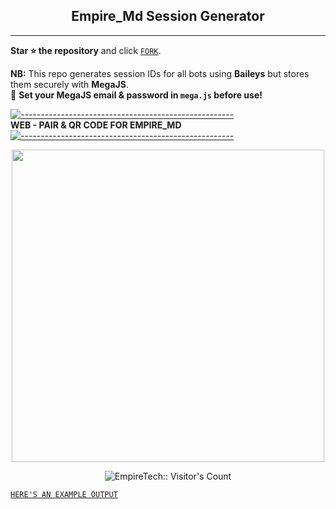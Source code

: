 <h2 align="center">Empire_Md Session Generator</h2>

---

**Star ⭐ the repository** and click [`FORK`](https://github.com/efeurhobobullish/empire-md-session/fork).

**NB:** This repo generates session IDs for all bots using **Baileys** but stores them securely with **MegaJS**.  
🚨 **Set your MegaJS email & password in `mega.js` before use!**  

[![-----------------------------------------------------](https://raw.githubusercontent.com/andreasbm/readme/master/assets/lines/colored.png)](#table-of-contents)  
        **WEB - PAIR & QR CODE FOR EMPIRE_MD**  <br/>
[![-----------------------------------------------------](https://raw.githubusercontent.com/andreasbm/readme/master/assets/lines/colored.png)](#table-of-contents)  

<p align="center">
   <a href="https://github.com/efeurhobobullish">
    <img src="https://files.catbox.moe/lps6ow.jpg" width="500">
   </a>
</p>  

<p align="center"><img src="https://profile-counter.glitch.me/{EmpireTech}/count.svg" alt="EmpireTech:: Visitor's Count" /></p>  

[`HERE'S AN EXAMPLE OUTPUT`](https://session.empiretech.biz.id)
